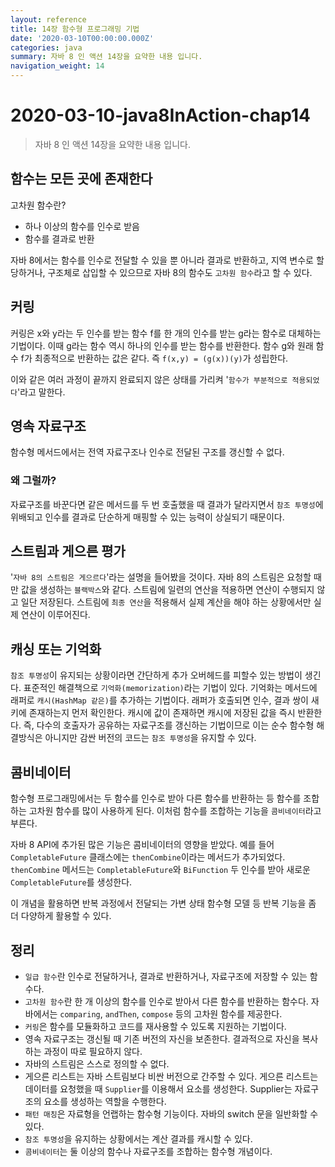 ```yaml
---
layout: reference
title: 14장 함수형 프로그래밍 기법
date: '2020-03-10T00:00:00.000Z'
categories: java
summary: 자바 8 인 액션 14장을 요약한 내용 입니다.
navigation_weight: 14
---
```


# 2020-03-10-java8InAction-chap14

> 자바 8 인 액션 14장을 요약한 내용 입니다.

## 함수는 모든 곳에 존재한다

고차원 함수란?

* 하나 이상의 함수를 인수로 받음
* 함수를 결과로 반환

자바 8에서는 함수를 인수로 전달할 수 있을 뿐 아니라 결과로 반환하고, 지역 변수로 할당하거나, 구조체로 삽입할 수 있으므로 자바 8의 함수도 `고차원 함수`라고 할 수 있다.

## 커링

커링은 x와 y라는 두 인수를 받는 함수 f를 한 개의 인수를 받는 g라는 함수로 대체하는 기법이다. 이때 g라는 함수 역시 하나의 인수를 받는 함수를 반환한다. 함수 g와 원래 함수 f가 최종적으로 반환하는 값은 같다. 즉 `f(x,y) = (g(x))(y)`가 성립한다.

이와 같은 여러 과정이 끝까지 완료되지 않은 상태를 가리켜 '`함수가 부분적으로 적용되었다`'라고 말한다.

## 영속 자료구조

함수형 메서드에서는 전역 자료구조나 인수로 전달된 구조를 갱신할 수 없다.

### 왜 그럴까?

자료구조를 바꾼다면 같은 메서드를 두 번 호출했을 때 결과가 달라지면서 `참조 투명성`에 위배되고 인수를 결과로 단순하게 매핑할 수 있는 능력이 상실되기 때문이다.

## 스트림과 게으른 평가

'`자바 8의 스트림은 게으르다`'라는 설명을 들어봤을 것이다. 자바 8의 스트림은 요청할 때만 값을 생성하는 `블랙박스`와 같다. 스트림에 일련의 연산을 적용하면 연산이 수행되지 않고 일단 저장된다. 스트림에 `최종 연산`을 적용해서 실제 계산을 해야 하는 상황에서만 실제 연산이 이루어진다.

## 캐싱 또는 기억화

`참조 투명성`이 유지되는 상황이라면 간단하게 추가 오버헤드를 피할수 있는 방법이 생긴다. 표준적인 해결책으로 `기억화(memorization)`라는 기법이 있다. 기억화는 메서드에 래퍼로 `캐시(HashMap 같은)`를 추가하는 기법이다. 래퍼가 호출되면 인수, 결과 쌍이 새키에 존재하는지 먼저 확인한다. 캐시에 값이 존재하면 캐시에 저장된 값을 즉시 반환한다. 즉, 다수의 호출자가 공유하는 자료구조를 갱신하는 기법이므로 이는 순수 함수형 해결방식은 아니지만 감싼 버전의 코드는 `참조 투명성`을 유지할 수 있다.

## 콤비네이터

함수형 프로그래밍에서는 두 함수를 인수로 받아 다른 함수를 반환하는 등 함수를 조합하는 고차원 함수를 많이 사용하게 된다. 이처럼 함수를 조합하는 기능을 `콤비네이터`라고 부른다.

자바 8 API에 추가된 많은 기능은 콤비네이터의 영향을 받았다. 예를 들어 `CompletableFuture` 클래스에는 `thenCombine`이라는 메서드가 추가되었다. `thenCombine` 메서드는 `CompletableFuture`와 `BiFunction` 두 인수를 받아 새로운 `CompletableFuture`를 생성한다.

이 개념을 활용하면 반복 과정에서 전달되는 가변 상태 함수형 모델 등 반복 기능을 좀 더 다양하게 활용할 수 있다.

## 정리

* `일급 함수`란 인수로 전달하거나, 결과로 반환하거나, 자료구조에 저장할 수 있는 함수다.
* `고차원 함수`란 한 개 이상의 함수를 인수로 받아서 다른 함수를 반환하는 함수다. 자바에서는 `comparing`, `andThen`, `compose` 등의 고차원 함수를 제공한다.
* `커링`은 함수를 모듈화하고 코드를 재사용할 수 있도록 지원하는 기법이다.
* 영속 자료구조는 갱신될 때 기존 버전의 자신을 보존한다. 결과적으로 자신을 복사하는 과정이 따로 필요하지 않다.
* 자바의 스트림은 스스로 정의할 수 없다.
* 게으른 리스트는 자바 스트림보다 비싼 버전으로 간주할 수 있다. 게으른 리스트는 데이터를 요청했을 때 `Supplier`를 이용해서 요소를 생성한다. Supplier는 자료구조의 요소를 생성하는 역할을 수행한다.
* `패턴 매칭`은 자료형을 언랩하는 함수형 기능이다. 자바의 switch 문을 일반화할 수 있다.
* `참조 투명성`을 유지하는 상황에서는 계산 결과를 캐시할 수 있다.
* `콤비네이터`는 둘 이상의 함수나 자료구조를 조합하는 함수형 개념이다.


